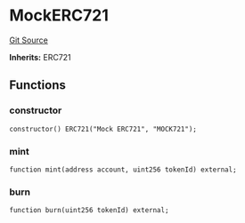 # MockERC721
[Git Source](https://github.com/G7DAO/protocol/blob/1fa20e44ab50858e3adc7f6902f74516fb46348a/contracts/mock/tokens.sol)

**Inherits:**
ERC721


## Functions
### constructor


```solidity
constructor() ERC721("Mock ERC721", "MOCK721");
```

### mint


```solidity
function mint(address account, uint256 tokenId) external;
```

### burn


```solidity
function burn(uint256 tokenId) external;
```

